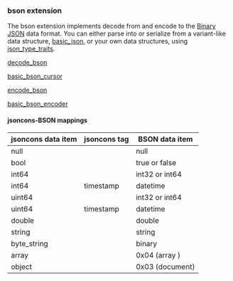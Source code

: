 ### bson extension

The bson extension implements decode from and encode to the [Binary JSON](http://bsonspec.org/) data format.
You can either parse into or serialize from a variant-like data structure, [basic_json](../basic_json.md), or your own
data structures, using [json_type_traits](../json_type_traits.md).

[decode_bson](decode_bson.md)

[basic_bson_cursor](basic_bson_cursor.md)

[encode_bson](encode_bson.md)

[basic_bson_encoder](basic_bson_encoder.md)

#### jsoncons-BSON mappings

jsoncons data item|jsoncons tag|BSON data item
--------------|------------------|---------------
null          |                  | null
bool          |                  | true or false
int64         |                  | int32 or int64
int64         | timestamp        | datetime
uint64        |                  | int32 or int64
uint64        | timestamp        | datetime
double        |                  | double
string        |                  | string
byte_string   |                  | binary
array         |                  | 0x04 (array )
object        |                  | 0x03 (document)


